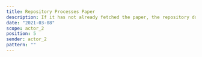 ```yaml
---
title: Repository Processes Paper
description: If it has not already fetched the paper, the repository does so now and ingests it together with the metadata it was sent in th eoriginal request notification
date: "2021-03-08"
scope: actor_2
position: 5
sender: actor_2
pattern: ""
---
```


